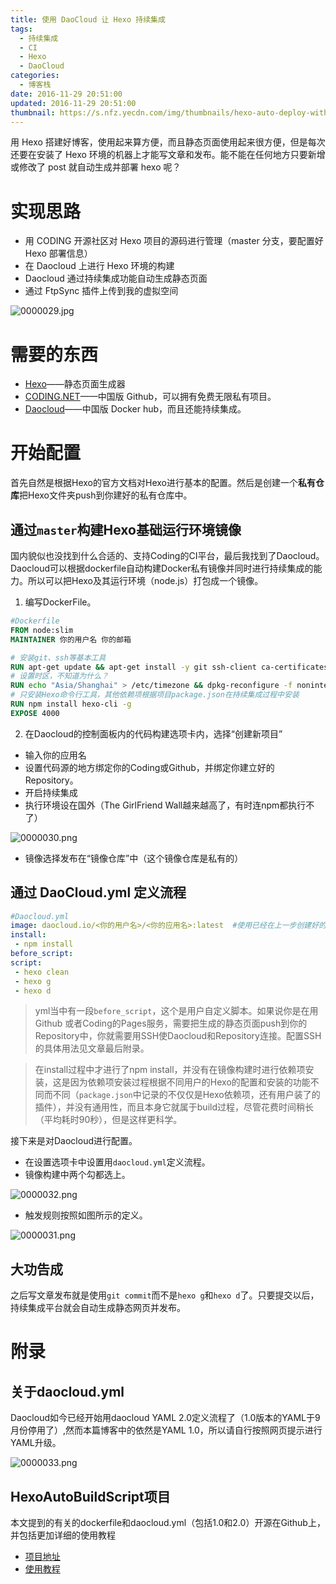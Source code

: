 ```yaml
---
title: 使用 DaoCloud 让 Hexo 持续集成
tags:
  - 持续集成
  - CI
  - Hexo
  - DaoCloud
categories:
  - 博客栈
date: 2016-11-29 20:51:00
updated: 2016-11-29 20:51:00
thumbnail: https://s.nfz.yecdn.com/img/thumbnails/hexo-auto-deploy-with-daocloud.png!blogth
---
```


用 Hexo 搭建好博客，使用起来算方便，而且静态页面使用起来很方便，但是每次还要在安装了 Hexo 环境的机器上才能写文章和发布。能不能在任何地方只要新增或修改了 post 就自动生成并部署 hexo 呢？

<!--more-->

# 实现思路

- 用 CODING 开源社区对 Hexo 项目的源码进行管理（master 分支，要配置好 Hexo 部署信息）
- 在 Daocloud 上进行 Hexo 环境的构建
- Daocloud 通过持续集成功能自动生成静态页面
- 通过 FtpSync 插件上传到我的虚拟空间

![0000029.jpg](https://i.nfz.yecdn.com/i/0000029.jpg)

# 需要的东西

- [Hexo](https://hexo.io)——静态页面生成器
- [CODING.NET](https://coding.io)——中国版 Github，可以拥有免费无限私有项目。
- [Daocloud](https://www.daocloud.io)——中国版 Docker hub，而且还能持续集成。

# 开始配置

首先自然是根据Hexo的官方文档对Hexo进行基本的配置。然后是创建一个**私有仓库**把Hexo文件夹push到你建好的私有仓库中。

## 通过`master`构建Hexo基础运行环境镜像
国内貌似也没找到什么合适的、支持Coding的CI平台，最后我找到了Daocloud。Daocloud可以根据dockerfile自动构建Docker私有镜像并同时进行持续集成的能力。所以可以把Hexo及其运行环境（node.js）打包成一个镜像。
1. 编写DockerFile。

```dockerfile
#Dockerfile
FROM node:slim
MAINTAINER 你的用户名 你的邮箱

# 安装git、ssh等基本工具
RUN apt-get update && apt-get install -y git ssh-client ca-certificates --no-install-recommends && rm -r /var/lib/apt/lists/*
# 设置时区，不知道为什么？
RUN echo "Asia/Shanghai" > /etc/timezone && dpkg-reconfigure -f noninteractive tzdata
# 只安装Hexo命令行工具，其他依赖项根据项目package.json在持续集成过程中安装
RUN npm install hexo-cli -g
EXPOSE 4000
```

2. 在Daocloud的控制面板内的代码构建选项卡内，选择“创建新项目”
 - 输入你的应用名
 - 设置代码源的地方绑定你的Coding或Github，并绑定你建立好的Repository。
 - 开启持续集成
 - 执行环境设在国外（The GirlFriend Wall越来越高了，有时连npm都执行不了）
 
![0000030.png](https://i.nfz.yecdn.com/i/0000030.png)

 - 镜像选择发布在“镜像仓库”中（这个镜像仓库是私有的）


## 通过 DaoCloud.yml 定义流程

```yaml
#Daocloud.yml
image: daocloud.io/<你的用户名>/<你的应用名>:latest  #使用已经在上一步创建好的Hexo基础环境镜像（并不包括博客项目源码）
install:
 - npm install
before_script:
script:
 - hexo clean
 - hexo g
 - hexo d
```

> yml当中有一段`before_script`，这个是用户自定义脚本。如果说你是在用Github
或者Coding的Pages服务，需要把生成的静态页面push到你的Repository中，你就需要用SSH使Daocloud和Repository连接。配置SSH的具体用法见文章最后附录。

> 在install过程中才进行了npm install，并没有在镜像构建时进行依赖项安装，这是因为依赖项安装过程根据不同用户的Hexo的配置和安装的功能不同而不同（`package.json`中记录的不仅仅是Hexo依赖项，还有用户装了的插件），并没有通用性，而且本身它就属于build过程，尽管花费时间稍长（平均耗时90秒），但是这样更科学。

接下来是对Daocloud进行配置。
- 在设置选项卡中设置用`daocloud.yml`定义流程。
- 镜像构建中两个勾都选上。

![0000032.png](https://i.nfz.yecdn.com/i/0000032.png)

- 触发规则按照如图所示的定义。

![0000031.png](https://i.nfz.yecdn.com/i/0000031.png)

## 大功告成
之后写文章发布就是使用`git commit`而不是`hexo g`和`hexo d`了。只要提交以后，持续集成平台就会自动生成静态网页并发布。



# 附录
## 关于daocloud.yml

Daocloud如今已经开始用daocloud YAML 2.0定义流程了（1.0版本的YAML于9月份停用了）,然而本篇博客中的依然是YAML 1.0，所以请自行按照网页提示进行YAML升级。

![0000033.png](https://i.nfz.yecdn.com/i/0000033.png)

## HexoAutoBuildScript项目

本文提到的有关的dockerfile和daocloud.yml（包括1.0和2.0）开源在Github上，并包括更加详细的使用教程

- [项目地址](https://github.com/neoFelhz/HexoAutoBuildScript)
- [使用教程](https://github.com/neoFelhz/HexoAutoBuildScript/wiki)
